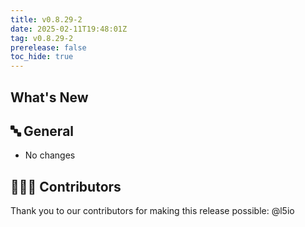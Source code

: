 ```yaml
---
title: v0.8.29-2
date: 2025-02-11T19:48:01Z
tag: v0.8.29-2
prerelease: false
toc_hide: true
---
```


## What's New
## 🔤 General
* No changes

## 👨🏽‍💻 Contributors

Thank you to our contributors for making this release possible:
@l5io
